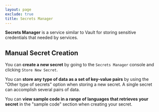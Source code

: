 ```yaml
---
layout: page
exclude: true
title: Secrets Manager
---
```


**Secrets Manager** is a service similar to Vault for storing sensitive credentials that needed by services.

## Manual Secret Creation

You can **create a new secret** by going to the `Secrets Manager` console and clicking `Store New Secret`.

You can **store any type of data as a set of key-value pairs** by using the "Other type of secrets" option when storing a new secret. A single secret can accomplish several pairs of data.

You can **view sample code in a range of languages that retrieves your secret** in the "sample code" section when creating your secret.
<!--stackedit_data:
eyJoaXN0b3J5IjpbLTkwNDk3MDQ2LC0xMDY0MTg0Mzg2XX0=
-->